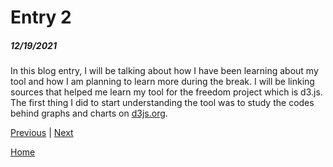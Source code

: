 # Entry 2
##### 12/19/2021

In this blog entry, I will be talking about how I have been learning about my tool and how I am planning to learn more during the break. I will be linking sources that helped me learn my tool for the freedom project which is d3.js. The first thing I did to start understanding the tool was to study the codes behind graphs and charts on [d3js.org](d3js.org).

[Previous](entry01.md) | [Next](entry03.md)

[Home](../README.md)
